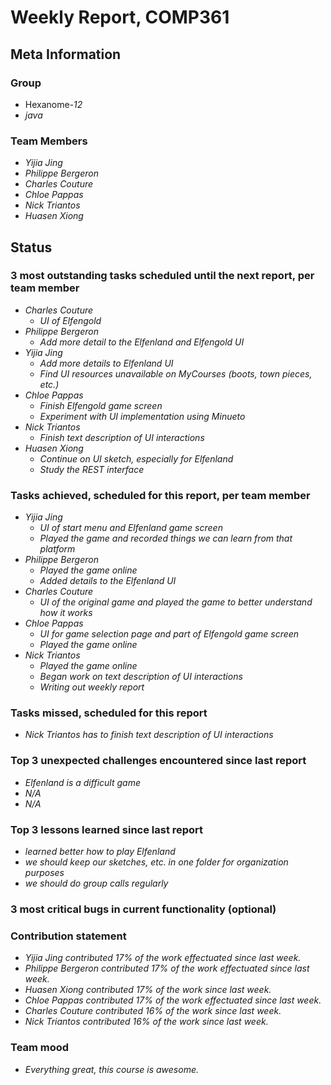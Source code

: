 # Weekly Report, COMP361

## Meta Information

### Group

 * Hexanome-*12*
 * *java*

### Team Members

 * *Yijia Jing*
 * *Philippe Bergeron*
 * *Charles Couture*
 * *Chloe Pappas*
 * *Nick Triantos*
 * *Huasen Xiong*

## Status

### 3 most outstanding tasks scheduled until the next report, per team member

 * *Charles Couture*
   * *UI of Elfengold*
 * *Philippe Bergeron*
   * *Add more detail to the Elfenland and Elfengold UI*
 * *Yijia Jing*
   * *Add more details to Elfenland UI*
   * *Find UI resources unavailable on MyCourses (boots, town pieces, etc.)*
 * *Chloe Pappas*
   * *Finish Elfengold game screen*
   * *Experiment with UI implementation using Minueto*
 * *Nick Triantos*
   * *Finish text description of UI interactions*
 * *Huasen Xiong*
   * *Continue on UI sketch, especially for Elfenland*
   * *Study the REST interface*

### Tasks achieved, scheduled for this report, per team member

 * *Yijia Jing*
   * *UI of start menu and Elfenland game screen*
   * *Played the game and recorded things we can learn from that platform*
 * *Philippe Bergeron*
   * *Played the game online*
   * *Added details to the Elfenland UI*
*  *Charles Couture*
   * *UI of the original game and played the game to better understand how it works*
*  *Chloe Pappas*
   * *UI for game selection page and part of Elfengold game screen*
   * *Played the game online*
*  *Nick Triantos*
   * *Played the game online*
   * *Began work on text description of UI interactions*
   * *Writing out weekly report*

### Tasks missed, scheduled for this report

 * *Nick Triantos has to finish text description of UI interactions*

### Top 3 unexpected challenges encountered since last report

 * *Elfenland is a difficult game*
 * *N/A*
 * *N/A*


### Top 3 lessons learned since last report

 * *learned better how to play Elfenland*
 * *we should keep our sketches, etc. in one folder for organization purposes*
 * *we should do group calls regularly* 

### 3 most critical bugs in current functionality (optional)



### Contribution statement

 * *Yijia Jing contributed 17% of the work effectuated since last week.*
 * *Philippe Bergeron contributed 17% of the work effectuated since last week.*
 * *Huasen Xiong contributed 17% of the work since last week.*  
 * *Chloe Pappas contributed 17% of the work effectuated since last week.*
 * *Charles Couture contributed 16% of the work since last week.*
 * *Nick Triantos contributed 16% of the work since last week.*

### Team mood

 * *Everything great, this course is awesome.*
